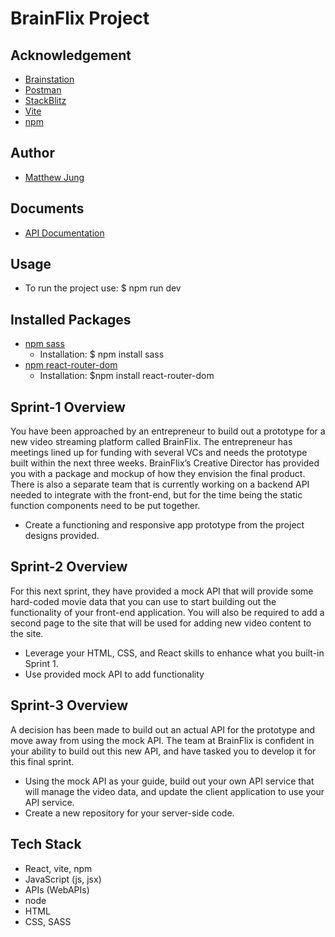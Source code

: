 # BrainFlix Project

## Acknowledgement
- [Brainstation](https://brainstation.io/)
- [Postman](https://www.postman.com/)
- [StackBlitz](https://stackblitz.com/edit/react-fu7pbk?file=src%2FApp.js)
- [Vite](https://vitejs.dev/)
- [npm](https://www.npmjs.com/)

## Author
- [Matthew Jung](https://github.com/matthewjung04)

## Documents
- [API Documentation](https://unit-3-project-api-0a5620414506.herokuapp.com/)

## Usage
- To run the project use: $ npm run dev

## Installed Packages
- [npm sass](https://www.npmjs.com/package/sass)    
    - Installation:
    $ npm install sass
- [npm react-router-dom](https://www.npmjs.com/package/react-router-dom)
    - Installation:
    $npm install react-router-dom

## Sprint-1 Overview
You have been approached by an entrepreneur to build out a prototype for a new video streaming platform called BrainFlix. The entrepreneur has meetings lined up for funding with several VCs and needs the prototype built within the next three weeks. BrainFlix’s Creative Director has provided you with a package and mockup of how they envision the final product. There is also a separate team that is currently working on a backend API needed to integrate with the front-end, but for the time being the static function components need to be put together.

- Create a functioning and responsive app prototype from the project designs provided.

## Sprint-2 Overview
For this next sprint, they have provided a mock API that will provide some hard-coded movie data that you can use to start building out the functionality of your front-end application. You will also be required to add a second page to the site that will be used for adding new video content to the site.

- Leverage your HTML, CSS, and React skills to enhance what you built-in Sprint 1.
- Use provided mock API to add functionality 

## Sprint-3 Overview
A decision has been made to build out an actual API for the prototype and move away from using the mock API. The team at BrainFlix is confident in your ability to build out this new API, and have tasked you to develop it for this final sprint.

- Using the mock API as your guide, build out your own API service that will manage the video data, and update the client application to use your API service. 
- Create a new repository for your server-side code.

## Tech Stack
- React, vite, npm
- JavaScript (js, jsx)
- APIs (WebAPIs)
- node
- HTML
- CSS, SASS